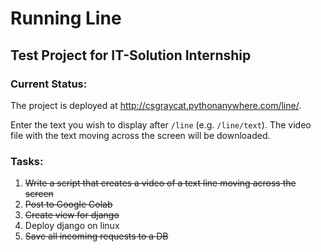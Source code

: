 # Running Line
## Test Project for IT-Solution Internship
### Current Status:
The project is deployed at http://csgraycat.pythonanywhere.com/line/.

Enter the text you wish to display after `/line` (e.g. `/line/text`). The video file with the text moving
across the screen will be downloaded.

### Tasks:
1. <s> Write a script that creates a video of a text line moving across the screen </s>
2. <s> Post to Google Colab </s>
3. <s> Create view for django </s>
4. Deploy django on linux
5. <s> Save all incoming requests to a DB </s>
